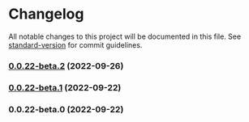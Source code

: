 # Changelog

All notable changes to this project will be documented in this file. See [standard-version](https://github.com/conventional-changelog/standard-version) for commit guidelines.

### [0.0.22-beta.2](https://github.com/vocoWone/dot-i18n/compare/v0.0.22-beta.1...v0.0.22-beta.2) (2022-09-26)

### [0.0.22-beta.1](https://github.com/vocoWone/dot-i18n/compare/v0.0.22-beta.0...v0.0.22-beta.1) (2022-09-22)

### 0.0.22-beta.0 (2022-09-22)
